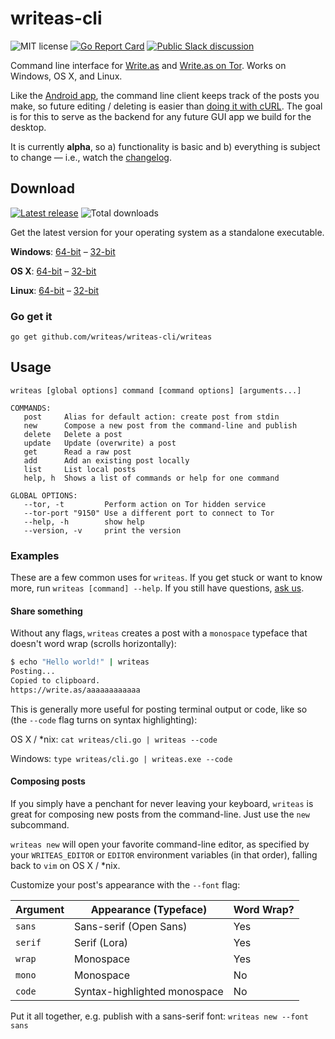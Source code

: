 writeas-cli
===========
![MIT license](https://img.shields.io/github/license/writeas/writeas-cli.svg) [![Go Report Card](https://goreportcard.com/badge/github.com/writeas/writeas-cli)](https://goreportcard.com/report/github.com/writeas/writeas-cli) [![Public Slack discussion](http://slack.write.as/badge.svg)](http://slack.write.as/)

Command line interface for [Write.as](https://write.as) and [Write.as on Tor](http://writeas7pm7rcdqg.onion/). Works on Windows, OS X, and Linux.

Like the [Android app](https://play.google.com/store/apps/details?id=com.abunchtell.writeas), the command line client keeps track of the posts you make, so future editing / deleting is easier than [doing it with cURL](http://cmd.write.as/). The goal is for this to serve as the backend for any future GUI app we build for the desktop.

It is currently **alpha**, so a) functionality is basic and b) everything is subject to change — i.e., watch the [changelog](https://write.as/changelog-cli.html).

## Download
[![Latest release](https://img.shields.io/github/release/writeas/writeas-cli.svg)](https://github.com/writeas/writeas-cli/releases/latest) ![Total downloads](https://img.shields.io/github/downloads/writeas/writeas-cli/total.svg) 

Get the latest version for your operating system as a standalone executable.

**Windows**: [64-bit](https://github.com/writeas/writeas-cli/releases/download/v0.4/writeas_0.4_windows_amd64.zip) – [32-bit](https://github.com/writeas/writeas-cli/releases/download/v0.4/writeas_0.4_windows_386.zip)

**OS X**: [64-bit](https://github.com/writeas/writeas-cli/releases/download/v0.4/writeas_0.4_darwin_amd64.zip) – [32-bit](https://github.com/writeas/writeas-cli/releases/download/v0.4/writeas_0.4_darwin_386.zip)

**Linux**: [64-bit](https://github.com/writeas/writeas-cli/releases/download/v0.4/writeas_0.4_linux_amd64.tar.gz) – [32-bit](https://github.com/writeas/writeas-cli/releases/download/v0.4/writeas_0.4_linux_386.tar.gz)

### Go get it
`go get github.com/writeas/writeas-cli/writeas`

## Usage

```
writeas [global options] command [command options] [arguments...]

COMMANDS:
   post     Alias for default action: create post from stdin
   new      Compose a new post from the command-line and publish
   delete   Delete a post
   update   Update (overwrite) a post
   get      Read a raw post
   add      Add an existing post locally
   list     List local posts
   help, h  Shows a list of commands or help for one command
   
GLOBAL OPTIONS:
   --tor, -t		 Perform action on Tor hidden service
   --tor-port "9150" Use a different port to connect to Tor
   --help, -h		 show help
   --version, -v	 print the version
```

### Examples

These are a few common uses for `writeas`. If you get stuck or want to know more, run `writeas [command] --help`. If you still have questions, [ask us](https://write.as/contact).

#### Share something

Without any flags, `writeas` creates a post with a `monospace` typeface that doesn't word wrap (scrolls horizontally):

```bash
$ echo "Hello world!" | writeas
Posting...
Copied to clipboard.
https://write.as/aaaaaaaaaaaa
```

This is generally more useful for posting terminal output or code, like so (the `--code` flag turns on syntax highlighting):

OS X / *nix: `cat writeas/cli.go | writeas --code`

Windows: `type writeas/cli.go | writeas.exe --code`

#### Composing posts

If you simply have a penchant for never leaving your keyboard, `writeas` is great for composing new posts from the command-line. Just use the `new` subcommand.

`writeas new` will open your favorite command-line editor, as specified by your `WRITEAS_EDITOR` or `EDITOR` environment variables (in that order), falling back to `vim` on OS X / *nix.

Customize your post's appearance with the `--font` flag:

| Argument | Appearance (Typeface) | Word Wrap? |
| -------- | --------------------- | ---------- |
| `sans` | Sans-serif (Open Sans) | Yes |
| `serif` | Serif (Lora) | Yes |
| `wrap` | Monospace | Yes |
| `mono` | Monospace | No |
| `code` | Syntax-highlighted monospace | No |

Put it all together, e.g. publish with a sans-serif font: `writeas new --font sans`
